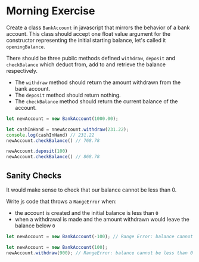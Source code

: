 # Morning Exercise

Create a class `BankAccount` in javascript that mirrors the behavior of a bank account. This class should accept one float value argument for the constructor representing the initial starting balance, let's called it `openingBalance`.

There should be three public methods defined `withdraw`, `deposit` and `checkBalance` which deduct from, add to and retrieve the balance respectively. 
- The `withdraw` method should return the amount withdrawn from the bank account.
- The `deposit` method should return nothing.
- The `checkBalance` method should return the current balance of the account.

```js
let newAccount = new BankAccount(1000.00);

let cashInHand = nnewAccount.withdraw(231.22);
console.log(cashInHand) // 231.22
newAccount.checkBalance() // 768.78

newAccount.deposit(100)
newAccount.checkBalance() // 868.78
```

## Sanity Checks

It would make sense to check that our balance cannot be less than 0. 

Write js code that throws a `RangeError` when: 
- the account is created and the initial balance is less than `0`
- when a withdrawal is made and the amount withdrawn would leave the balance below `0`

```js
let newAccount = new BankAccount(-100); // Range Error: balance cannot be less than 0
```

```js
let newAccount = new BankAccount(100);
newAccount.withdraw(900); // RangeError: balance cannot be less than 0
```

